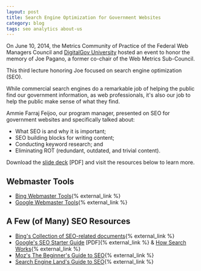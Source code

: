 ```yaml
---
layout: post
title: Search Engine Optimization for Government Websites
category: blog
tags: seo analytics about-us
---
```


On June 10, 2014, the Metrics Community of Practice of the Federal Web Managers Council and [DigitalGov University](http://www.digitalgov.gov/digitalgov-university/) hosted an event to honor the memory of Joe Pagano, a former co-chair of the Web Metrics Sub-Council.

This third lecture honoring Joe focused on search engine optimization (SEO). 

While commercial search engines do a remarkable job of helping the public find our government information, as web professionals, it's also our job to help the public make sense of what they find. 

Ammie Farraj Feijoo, our program manager, presented on SEO for government websites and specifically talked about:

* What SEO is and why it is important; 
* SEO building blocks for writing content;
* Conducting keyword research; and
* Eliminating ROT (redundant, outdated, and trivial content).

Download the [slide deck](/pdf/seo-joe-pagano.pdf) [PDF] and visit the resources below to learn more.

## Webmaster Tools
* [Bing Webmaster Tools](http://www.bing.com/toolbox/webmaster){% external_link %}
* [Google Webmaster Tools](https://www.google.com/webmasters/tools/home?hl=en){% external_link %}

## A Few (of Many) SEO Resources
* [Bing's Collection of SEO-related documents](http://blogs.bing.com/webmaster/2011/04/13/collection-of-seo-related-documents-from-the-bing-ecosystem/){% external_link %}
* [Google's SEO Starter Guide](http://static.googleusercontent.com/media/www.google.com/en/us/webmasters/docs/search-engine-optimization-starter-guide.pdf) [PDF]{% external_link %} & [How Search Works](http://www.google.com/insidesearch/howsearchworks/thestory/index.html){% external_link %}
* [Moz's The Beginner's Guide to SEO](http://moz.com/beginners-guide-to-seo){% external_link %}
* [Search Engine Land's Guide to SEO](http://searchengineland.com/guide/seo){% external_link %}